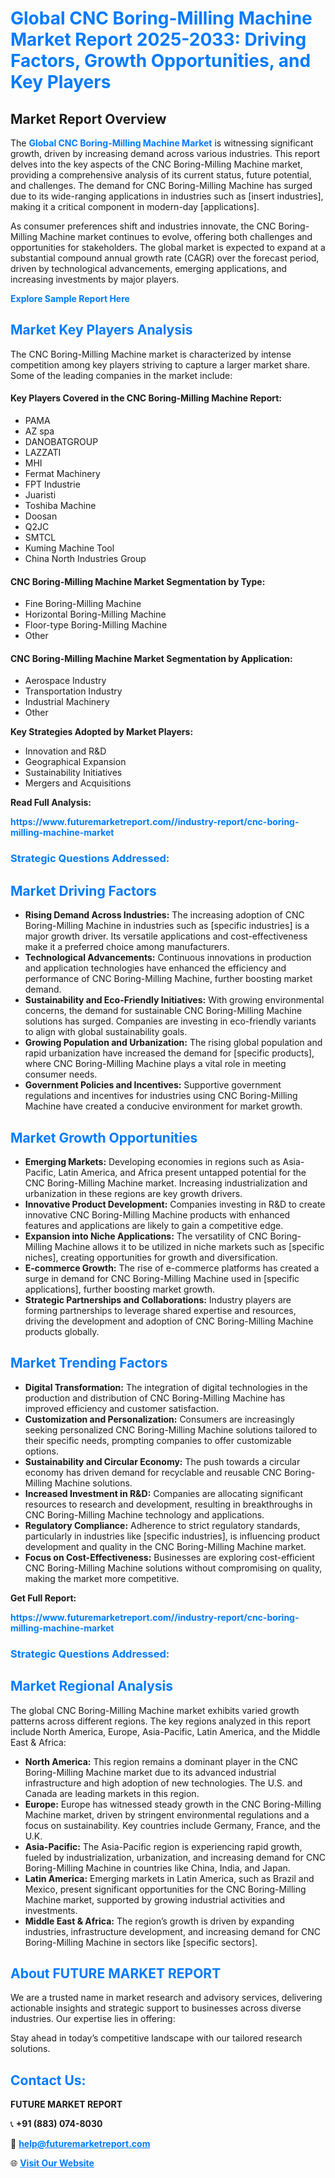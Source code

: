 <h1 style="color: #007BFF;">Global CNC Boring-Milling Machine Market Report 2025-2033: Driving Factors, Growth Opportunities, and Key Players</h1>

<section id="overview">
<h2>Market Report Overview</h2>
<p>The <a href="https://www.futuremarketreport.com//industry-report/cnc-boring-milling-machine-market" style="color: #007BFF; text-decoration: none;"><strong>Global CNC Boring-Milling Machine Market</strong></a> is witnessing significant growth, driven by increasing demand across various industries. This report delves into the key aspects of the CNC Boring-Milling Machine market, providing a comprehensive analysis of its current status, future potential, and challenges. The demand for CNC Boring-Milling Machine has surged due to its wide-ranging applications in industries such as [insert industries], making it a critical component in modern-day [applications].</p>
<p>As consumer preferences shift and industries innovate, the CNC Boring-Milling Machine market continues to evolve, offering both challenges and opportunities for stakeholders. The global market is expected to expand at a substantial compound annual growth rate (CAGR) over the forecast period, driven by technological advancements, emerging applications, and increasing investments by major players.</p>
</section>

<section id="overview">
<p><a href="https://www.futuremarketreport.com//request-sample/reportId=92703" style="color: #007BFF; text-decoration: none;"><strong>Explore Sample Report Here</strong></a></p>
</section>

<section id="key-players">
<h2 style="color: #007BFF;">Market Key Players Analysis</h2>
<p>The CNC Boring-Milling Machine market is characterized by intense competition among key players striving to capture a larger market share. Some of the leading companies in the market include:</p>
<h4>Key Players Covered in the CNC Boring-Milling Machine Report:</h4>
<ul><li>PAMA</li><li>AZ spa</li><li>DANOBATGROUP</li><li>LAZZATI</li><li>MHI</li><li>Fermat Machinery</li><li>FPT Industrie</li><li>Juaristi</li><li>Toshiba Machine</li><li>Doosan</li><li>Q2JC</li><li>SMTCL</li><li>Kuming Machine Tool</li><li>China North Industries Group</li></ul>
<h4>CNC Boring-Milling Machine Market Segmentation by Type:</h4>
<ul><li>Fine Boring-Milling Machine</li><li>Horizontal Boring-Milling Machine</li><li>Floor-type Boring-Milling Machine</li><li>Other</li></ul>

<h4>CNC Boring-Milling Machine Market Segmentation by Application:</h4>
<ul><li>Aerospace Industry</li><li>Transportation Industry</li><li>Industrial Machinery</li><li>Other</li></ul>
<p><strong>Key Strategies Adopted by Market Players:</strong></p>
<ul>
<li>Innovation and R&D</li>
<li>Geographical Expansion</li>
<li>Sustainability Initiatives</li>
<li>Mergers and Acquisitions</li>
</ul>
</section>

<section>
<p><strong>Read Full Analysis: </strong></p><a href="https://www.futuremarketreport.com//industry-report/cnc-boring-milling-machine-market" style="color: #007BFF; text-decoration: none;"><strong>https://www.futuremarketreport.com//industry-report/cnc-boring-milling-machine-market</strong></a>
<h3 style="color: #007BFF;">Strategic Questions Addressed:</h3>
</section>

<section id="driving-factors">
<h2 style="color: #007BFF;">Market Driving Factors</h2>
<ul>
<li><strong>Rising Demand Across Industries:</strong> The increasing adoption of CNC Boring-Milling Machine in industries such as [specific industries] is a major growth driver. Its versatile applications and cost-effectiveness make it a preferred choice among manufacturers.</li>
<li><strong>Technological Advancements:</strong> Continuous innovations in production and application technologies have enhanced the efficiency and performance of CNC Boring-Milling Machine, further boosting market demand.</li>
<li><strong>Sustainability and Eco-Friendly Initiatives:</strong> With growing environmental concerns, the demand for sustainable CNC Boring-Milling Machine solutions has surged. Companies are investing in eco-friendly variants to align with global sustainability goals.</li>
<li><strong>Growing Population and Urbanization:</strong> The rising global population and rapid urbanization have increased the demand for [specific products], where CNC Boring-Milling Machine plays a vital role in meeting consumer needs.</li>
<li><strong>Government Policies and Incentives:</strong> Supportive government regulations and incentives for industries using CNC Boring-Milling Machine have created a conducive environment for market growth.</li>
</ul>
</section>

<section id="growth-opportunities">
<h2 style="color: #007BFF;">Market Growth Opportunities</h2>
<ul>
<li><strong>Emerging Markets:</strong> Developing economies in regions such as Asia-Pacific, Latin America, and Africa present untapped potential for the CNC Boring-Milling Machine market. Increasing industrialization and urbanization in these regions are key growth drivers.</li>
<li><strong>Innovative Product Development:</strong> Companies investing in R&D to create innovative CNC Boring-Milling Machine products with enhanced features and applications are likely to gain a competitive edge.</li>
<li><strong>Expansion into Niche Applications:</strong> The versatility of CNC Boring-Milling Machine allows it to be utilized in niche markets such as [specific niches], creating opportunities for growth and diversification.</li>
<li><strong>E-commerce Growth:</strong> The rise of e-commerce platforms has created a surge in demand for CNC Boring-Milling Machine used in [specific applications], further boosting market growth.</li>
<li><strong>Strategic Partnerships and Collaborations:</strong> Industry players are forming partnerships to leverage shared expertise and resources, driving the development and adoption of CNC Boring-Milling Machine products globally.</li>
</ul>
</section>

<section id="trending-factors">
<h2 style="color: #007BFF;">Market Trending Factors</h2>
<ul>
<li><strong>Digital Transformation:</strong> The integration of digital technologies in the production and distribution of CNC Boring-Milling Machine has improved efficiency and customer satisfaction.</li>
<li><strong>Customization and Personalization:</strong> Consumers are increasingly seeking personalized CNC Boring-Milling Machine solutions tailored to their specific needs, prompting companies to offer customizable options.</li>
<li><strong>Sustainability and Circular Economy:</strong> The push towards a circular economy has driven demand for recyclable and reusable CNC Boring-Milling Machine solutions.</li>
<li><strong>Increased Investment in R&D:</strong> Companies are allocating significant resources to research and development, resulting in breakthroughs in CNC Boring-Milling Machine technology and applications.</li>
<li><strong>Regulatory Compliance:</strong> Adherence to strict regulatory standards, particularly in industries like [specific industries], is influencing product development and quality in the CNC Boring-Milling Machine market.</li>
<li><strong>Focus on Cost-Effectiveness:</strong> Businesses are exploring cost-efficient CNC Boring-Milling Machine solutions without compromising on quality, making the market more competitive.</li>
</ul>
</section>

<section>
<p><strong>Get Full Report: </strong></p><a href="https://www.futuremarketreport.com//industry-report/cnc-boring-milling-machine-market" style="color: #007BFF; text-decoration: none;"><strong>https://www.futuremarketreport.com//industry-report/cnc-boring-milling-machine-market</strong></a>
<h3 style="color: #007BFF;">Strategic Questions Addressed:</h3>
</section>


<section id="regional-analysis">
<h2 style="color: #007BFF;">Market Regional Analysis</h2>
<p>The global CNC Boring-Milling Machine market exhibits varied growth patterns across different regions. The key regions analyzed in this report include North America, Europe, Asia-Pacific, Latin America, and the Middle East & Africa:</p>
<ul>
<li><strong>North America:</strong> This region remains a dominant player in the CNC Boring-Milling Machine market due to its advanced industrial infrastructure and high adoption of new technologies. The U.S. and Canada are leading markets in this region.</li>
<li><strong>Europe:</strong> Europe has witnessed steady growth in the CNC Boring-Milling Machine market, driven by stringent environmental regulations and a focus on sustainability. Key countries include Germany, France, and the U.K.</li>
<li><strong>Asia-Pacific:</strong> The Asia-Pacific region is experiencing rapid growth, fueled by industrialization, urbanization, and increasing demand for CNC Boring-Milling Machine in countries like China, India, and Japan.</li>
<li><strong>Latin America:</strong> Emerging markets in Latin America, such as Brazil and Mexico, present significant opportunities for the CNC Boring-Milling Machine market, supported by growing industrial activities and investments.</li>
<li><strong>Middle East & Africa:</strong> The region’s growth is driven by expanding industries, infrastructure development, and increasing demand for CNC Boring-Milling Machine in sectors like [specific sectors].</li>
</ul>
</section>

<footer>
<h2 style="color: #007BFF;">About FUTURE MARKET REPORT</h2>
<p>We are a trusted name in market research and advisory services, delivering actionable insights and strategic support to businesses across diverse industries. Our expertise lies in offering:</p>

<p>Stay ahead in today’s competitive landscape with our tailored research solutions.</p>

<h2 style="color: #007BFF;">Contact Us:</h2>
<p><strong>FUTURE MARKET REPORT</strong></p>
<p>📞 <strong>+91 (883) 074-8030</strong></p>
<p>📧 <strong><a href="mailto:help@futuremarketreport.com" style="color: #007BFF;">help@futuremarketreport.com</a></strong></p>
<p>🌐 <strong><a href="https://www.futuremarketreport.com/" style="color: #007BFF;">Visit Our Website</a></strong></p>
</footer>